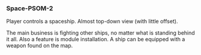 ### Space-PSOM-2

Player controls a spaceship. Almost top-down view (with little offset).

The main business is fighting other ships, no matter what is standing behind it all.
Also a feature is module installation. A ship can be equipped with a weapon found on the map.